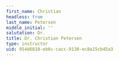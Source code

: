 ```yaml
---
first_name: Christian
headless: true
last_name: Petersen
middle_initial: ''
salutation: Dr.
title: Dr. Christian Petersen
type: instructor
uid: 954d6810-eb6c-cacc-9130-ec8a15cb45a3
---
```

